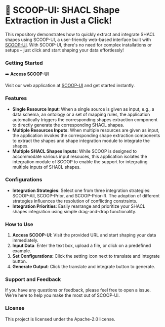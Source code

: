 # 🚀 SCOOP-UI: SHACL Shape Extraction in Just a Click!

This repository demonstrates how to quickly extract and integrate SHACL shapes using SCOOP-UI, a user-friendly web-based interface built with [SCOOP-UI](https://github.com/dtai-kg/SCOOP). With SCOOP-UI, there's no need for complex installations or setups – just click and start shaping your data effortlessly!

### Getting Started

➡️ **Access SCOOP-UI**

Visit our web application at [SCOOP-UI](#) and get started instantly.

### Features

- **Single Resource Input**: When a single source is given as input, e.g., a data schema, an ontology or a set of mapping rules, the application automatically triggers the corresponding shapes extraction component to directly generate the corresponding SHACL shapea.
- **Multiple Resources Inputs**: When multiple resources are given as input, the application invokes the corresponding shape extraction components to extract the shapes and shape integration module to integrate the shapes.
- **Multiple SHACL Shapes Inputs**: While SCOOP is designed to accommodate various input resouces, this application isolates the integration module of SCOOP to enable the support for integrating multiple inputs of SHACL shapes.

### Configurations

- **Integration Strategies**: Select one from three integration strategies: SCOOP-All, SCOOP-Prior, and SCOOP-Prior-R. The adoption of different strategies influences the resolution of conflicting constraints.
- **Integration Priorities**: Easily rearrange and prioritize your SHACL shapes integration using simple drag-and-drop functionality.

### How to Use

1. **Access SCOOP-UI**: Visit the provided URL and start shaping your data immediately.
2. **Input Data**: Enter the text box, upload a file, or click on a predefined example.
3. **Set Configurations**: Click the setting icon next to translate and integrate button. 
4. **Generate Output**: Click the translate and integrate button to generate. 


### Support and Feedback

If you have any questions or feedback, please feel free to open a issue. We're here to help you make the most out of SCOOP-UI.

### License

This project is licensed under the Apache-2.0 license.
